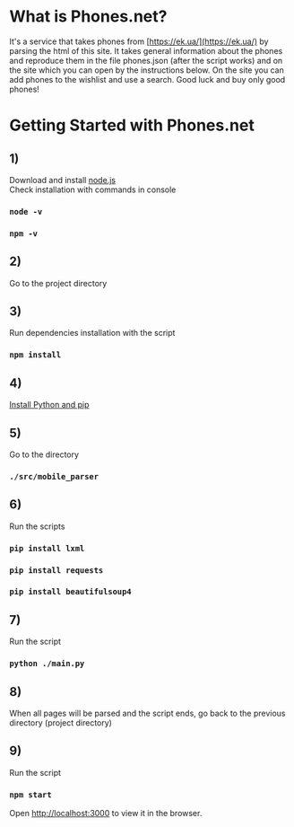 # What is Phones.net?

It's a service that takes phones from [https://ek.ua/](https://ek.ua/) by parsing the html of this site.
It takes general information about the phones and reproduce them in the file phones.json (after the script works) and on the site which you can open by the instructions below.
On the site you can add phones to the wishlist and use a search. Good luck and buy only good phones!

# Getting Started with Phones.net

## 1)
Download and install [node.js](https://nodejs.org/en/) \
Check installation with commands in console
### `node -v`
### `npm -v`

## 2)
Go to the project directory

## 3)
Run dependencies installation with the script
### `npm install`

## 4)
[Install Python and pip](https://phoenixnap.com/kb/install-pip-windows)

## 5)
Go to the directory
### `./src/mobile_parser`

## 6)
Run the scripts
### `pip install lxml`
### `pip install requests`
### `pip install beautifulsoup4`

## 7)
Run the script
### `python ./main.py`

## 8)
When all pages will be parsed and the script ends, go back to the previous directory (project directory)

## 9)
Run the script
### `npm start`
Open [http://localhost:3000](http://localhost:3000) to view it in the browser.